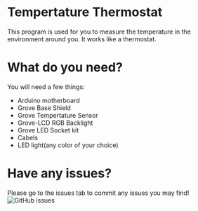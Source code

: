 # **Tempertature Thermostat**
This program is used for you to measure the temperature in the environment around you. It works like a thermostat.

# **What do you need?**
You will need a few things:
- Arduino motherboard
- Grove Base Shield
- Grove Tempertature Sensor
- Grove-LCD RGB Backlight
- Grove LED Socket kit
- Cabels
- LED light(any color of your choice)

# **Have any issues?**
Please go to the issues tab to commit any issues you may find!
![GitHub issues](https://img.shields.io/github/issues/XomecStar/ArduinoProjects)
